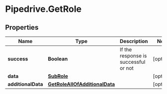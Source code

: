 # Pipedrive.GetRole

## Properties

Name | Type | Description | Notes
------------ | ------------- | ------------- | -------------
**success** | **Boolean** | If the response is successful or not | [optional] 
**data** | [**SubRole**](SubRole.md) |  | [optional] 
**additionalData** | [**GetRoleAllOfAdditionalData**](GetRoleAllOfAdditionalData.md) |  | [optional] 


